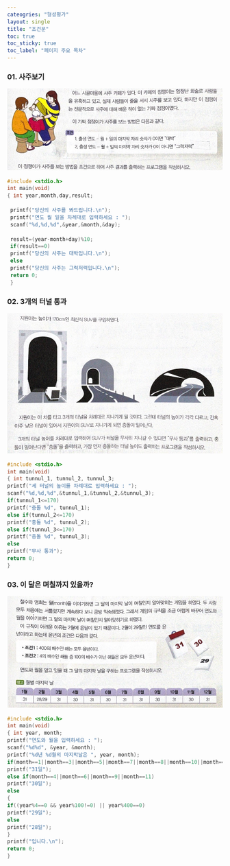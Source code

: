 ```yaml
---
cateogries: "형성평가"
layout: single
title: "조건문"
toc: true
toc_sticky: true
toc_label: "페이지 주요 목차"
---
```


### 01. 사주보기
![saju](/assets/images/saju.jpg)
~~~c
#include <stdio.h> 
int main(void) 
{ int year,month,day,result; 
  
 printf("당신의 사주를 봐드립니다.\n"); 
 printf("연도 월 일을 차례대로 입력하세요 : "); 
 scanf("%d,%d,%d",&year,&month,&day); 
  
 result=(year-month+day)%10; 
 if(result==0) 
 printf("당신의 사주는 대박입니다.\n");
 else 
 printf("당신의 사주는 그럭저럭입니다.\n"); 
 return 0; 
 }
 ~~~ 
 
 
### 02. 3개의 터널 통과
![tunnel](/assets/images/tunnel.jpg)
~~~c
#include <stdio.h>
int main(void)
{ int tunnul_1, tunnul_2, tunnul_3;
printf("세 터널의 높이를 차례대로 입력하세요 : ");
scanf("%d,%d,%d",&tunnul_1,&tunnul_2,&tunnul_3);
if(tunnul_1<=170)
printf("충돌 %d", tunnul_1);
else if(tunnul_2<=170)
printf("충돌 %d", tunnul_2);
else if(tunnul_3<=170)
printf("충돌 %d", tunnul_3);
else
printf("무사 통과");
return 0;
}
~~~

### 03. 이 달은 며칠까지 있을까?
![month](/assets/images/month.jpg)
~~~c
#include <stdio.h>
int main(void)
{ int year, month;
printf("연도와 월을 입력하세요 : ");
scanf("%d%d", &year, &month);
printf("%d년 %d월의 마지막날은 ", year, month);
if(month==1||month==3||month==5||month==7||month==8||month==10||month==12)
printf("31일");
else if(month==4||month==6||month==9||month==11)
printf("30일");
else
{
if((year%4==0 && year%100!=0) || year%400==0)
printf("29일");
else
printf("28일");
}
printf("입니다.\n");
return 0;
}
~~~

